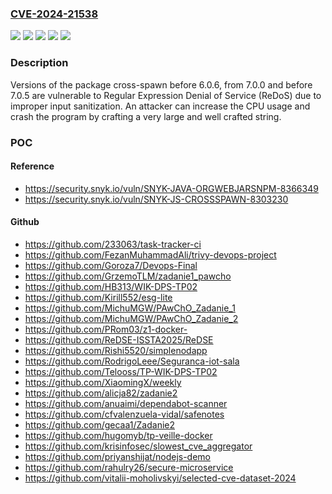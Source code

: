### [CVE-2024-21538](https://cve.mitre.org/cgi-bin/cvename.cgi?name=CVE-2024-21538)
![](https://img.shields.io/static/v1?label=Product&message=cross-spawn&color=blue)
![](https://img.shields.io/static/v1?label=Product&message=org.webjars.npm%3Across-spawn&color=blue)
![](https://img.shields.io/static/v1?label=Version&message=0%3C%206.0.6%20&color=brighgreen)
![](https://img.shields.io/static/v1?label=Version&message=0%3C%207.0.6%20&color=brighgreen)
![](https://img.shields.io/static/v1?label=Vulnerability&message=Regular%20Expression%20Denial%20of%20Service%20(ReDoS)&color=brighgreen)

### Description

Versions of the package cross-spawn before 6.0.6, from 7.0.0 and before 7.0.5 are vulnerable to Regular Expression Denial of Service (ReDoS) due to improper input sanitization. An attacker can increase the CPU usage and crash the program by crafting a very large and well crafted string.

### POC

#### Reference
- https://security.snyk.io/vuln/SNYK-JAVA-ORGWEBJARSNPM-8366349
- https://security.snyk.io/vuln/SNYK-JS-CROSSSPAWN-8303230

#### Github
- https://github.com/233063/task-tracker-ci
- https://github.com/FezanMuhammadAli/trivy-devops-project
- https://github.com/Goroza7/Devops-Final
- https://github.com/GrzemoTLM/zadanie1_pawcho
- https://github.com/HB313/WIK-DPS-TP02
- https://github.com/Kirill552/esg-lite
- https://github.com/MichuMGW/PAwChO_Zadanie_1
- https://github.com/MichuMGW/PAwChO_Zadanie_2
- https://github.com/PRom03/z1-docker-
- https://github.com/ReDSE-ISSTA2025/ReDSE
- https://github.com/Rishi5520/simplenodapp
- https://github.com/RodrigoLeee/Seguranca-iot-sala
- https://github.com/Telooss/TP-WIK-DPS-TP02
- https://github.com/XiaomingX/weekly
- https://github.com/alicja82/zadanie2
- https://github.com/anuaimi/dependabot-scanner
- https://github.com/cfvalenzuela-vidal/safenotes
- https://github.com/gecaa1/Zadanie2
- https://github.com/hugomyb/tp-veille-docker
- https://github.com/krisinfosec/slowest_cve_aggregator
- https://github.com/priyanshijat/nodejs-demo
- https://github.com/rahulry26/secure-microservice
- https://github.com/vitalii-moholivskyi/selected-cve-dataset-2024


